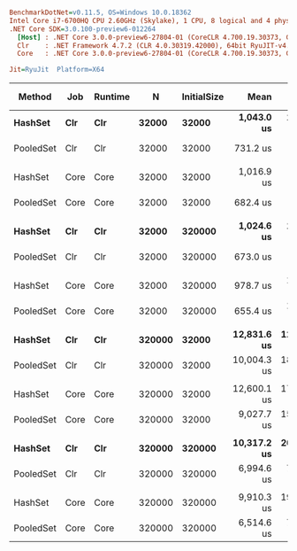 ``` ini

BenchmarkDotNet=v0.11.5, OS=Windows 10.0.18362
Intel Core i7-6700HQ CPU 2.60GHz (Skylake), 1 CPU, 8 logical and 4 physical cores
.NET Core SDK=3.0.100-preview6-012264
  [Host] : .NET Core 3.0.0-preview6-27804-01 (CoreCLR 4.700.19.30373, CoreFX 4.700.19.30308), 64bit RyuJIT
  Clr    : .NET Framework 4.7.2 (CLR 4.0.30319.42000), 64bit RyuJIT-v4.8.3801.0
  Core   : .NET Core 3.0.0-preview6-27804-01 (CoreCLR 4.700.19.30373, CoreFX 4.700.19.30308), 64bit RyuJIT

Jit=RyuJit  Platform=X64  

```
|    Method |  Job | Runtime |      N | InitialSize |        Mean |      Error |     StdDev | Ratio | RatioSD | Gen 0 | Gen 1 | Gen 2 | Allocated |
|---------- |----- |-------- |------- |------------ |------------:|-----------:|-----------:|------:|--------:|------:|------:|------:|----------:|
|   **HashSet** |  **Clr** |     **Clr** |  **32000** |       **32000** |  **1,043.0 us** |  **11.723 us** |  **10.965 us** |  **1.00** |    **0.00** |     **-** |     **-** |     **-** |      **48 B** |
| PooledSet |  Clr |     Clr |  32000 |       32000 |    731.2 us |   6.588 us |   6.162 us |  0.70 |    0.01 |     - |     - |     - |         - |
|           |      |         |        |             |             |            |            |       |         |       |       |       |           |
|   HashSet | Core |    Core |  32000 |       32000 |  1,016.9 us |   8.283 us |   7.748 us |  1.00 |    0.00 |     - |     - |     - |      32 B |
| PooledSet | Core |    Core |  32000 |       32000 |    682.4 us |   4.843 us |   4.530 us |  0.67 |    0.01 |     - |     - |     - |         - |
|           |      |         |        |             |             |            |            |       |         |       |       |       |           |
|   **HashSet** |  **Clr** |     **Clr** |  **32000** |      **320000** |  **1,024.6 us** |  **19.965 us** |  **22.191 us** |  **1.00** |    **0.00** |     **-** |     **-** |     **-** |      **48 B** |
| PooledSet |  Clr |     Clr |  32000 |      320000 |    673.0 us |   7.312 us |   6.840 us |  0.66 |    0.02 |     - |     - |     - |         - |
|           |      |         |        |             |             |            |            |       |         |       |       |       |           |
|   HashSet | Core |    Core |  32000 |      320000 |    978.7 us |  17.847 us |  16.694 us |  1.00 |    0.00 |     - |     - |     - |      32 B |
| PooledSet | Core |    Core |  32000 |      320000 |    655.4 us |  10.191 us |   9.533 us |  0.67 |    0.02 |     - |     - |     - |         - |
|           |      |         |        |             |             |            |            |       |         |       |       |       |           |
|   **HashSet** |  **Clr** |     **Clr** | **320000** |       **32000** | **12,831.6 us** | **128.680 us** | **120.367 us** |  **1.00** |    **0.00** |     **-** |     **-** |     **-** |     **128 B** |
| PooledSet |  Clr |     Clr | 320000 |       32000 | 10,004.3 us | 184.872 us | 163.884 us |  0.78 |    0.01 |     - |     - |     - |         - |
|           |      |         |        |             |             |            |            |       |         |       |       |       |           |
|   HashSet | Core |    Core | 320000 |       32000 | 12,600.1 us | 177.717 us | 166.237 us |  1.00 |    0.00 |     - |     - |     - |      32 B |
| PooledSet | Core |    Core | 320000 |       32000 |  9,027.7 us | 154.724 us | 144.729 us |  0.72 |    0.02 |     - |     - |     - |         - |
|           |      |         |        |             |             |            |            |       |         |       |       |       |           |
|   **HashSet** |  **Clr** |     **Clr** | **320000** |      **320000** | **10,317.2 us** | **204.295 us** | **191.098 us** |  **1.00** |    **0.00** |     **-** |     **-** |     **-** |     **128 B** |
| PooledSet |  Clr |     Clr | 320000 |      320000 |  6,994.6 us |  72.583 us |  67.894 us |  0.68 |    0.02 |     - |     - |     - |         - |
|           |      |         |        |             |             |            |            |       |         |       |       |       |           |
|   HashSet | Core |    Core | 320000 |      320000 |  9,910.3 us | 190.358 us | 178.061 us |  1.00 |    0.00 |     - |     - |     - |      32 B |
| PooledSet | Core |    Core | 320000 |      320000 |  6,514.6 us |  79.700 us |  74.551 us |  0.66 |    0.01 |     - |     - |     - |         - |
